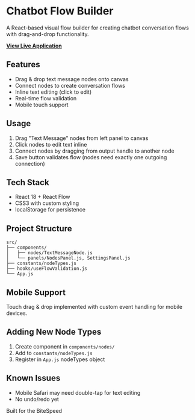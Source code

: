 # Chatbot Flow Builder

A React-based visual flow builder for creating chatbot conversation flows with drag-and-drop functionality.

**[View Live Application](https://bitespeed-frontend-zahaan-shapoorjee.netlify.app/)**

## Features

- Drag & drop text message nodes onto canvas
- Connect nodes to create conversation flows
- Inline text editing (click to edit)
- Real-time flow validation
- Mobile touch support

## Usage

1. Drag "Text Message" nodes from left panel to canvas
2. Click nodes to edit text inline
3. Connect nodes by dragging from output handle to another node
4. Save button validates flow (nodes need exactly one outgoing connection)

## Tech Stack

- React 18 + React Flow
- CSS3 with custom styling
- localStorage for persistence

## Project Structure

```
src/
├── components/
│   ├── nodes/TextMessageNode.js
│   └── panels/NodesPanel.js, SettingsPanel.js
├── constants/nodeTypes.js
├── hooks/useFlowValidation.js
└── App.js
```

## Mobile Support

Touch drag & drop implemented with custom event handling for mobile devices.

## Adding New Node Types

1. Create component in `components/nodes/`
2. Add to `constants/nodeTypes.js`
3. Register in `App.js` nodeTypes object

## Known Issues

- Mobile Safari may need double-tap for text editing
- No undo/redo yet

Built for the BiteSpeed